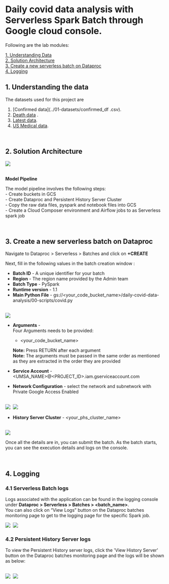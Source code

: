 # Daily covid data analysis with Serverless Spark Batch through Google cloud console.

Following are the lab modules:

[1. Understanding Data](05b-daily-covid-data-analysis-console-execution.md#1-understanding-the-data)<br>
[2. Solution Architecture](05b-daily-covid-data-analysis-console-execution.md#2-solution-architecture)<br>
[3. Create a new serverless batch on Dataproc](05b-daily-covid-data-analysis-console-execution.md#3-create-a-new-serverless-batch-on-dataproc)<br>
[4. Logging](05b-daily-covid-data-analysis-console-execution.md#4-logging)<br>

## 1. Understanding the data

The datasets used for this project are


1. [Confirmed data](../01-datasets/confirmed_df .csv). <br>
2. [Death data](../01-datasets/death_df.csv) . <br>
3. [Latest data](../01-datasets/latest_data.csv). <br>
4. [US Medical data](../01-datasets/us_medical_data.csv). <br>


<br>

## 2. Solution Architecture

<kbd>
<img src=../images/Flow_of_Resources.jpeg />
</kbd>

<br>
<br>

**Model Pipeline**

The model pipeline involves the following steps: <br>
	- Create buckets in GCS <br>
	- Create Dataproc and Persistent History Server Cluster <br>
	- Copy the raw data files, pyspark and notebook files into GCS <br>
	- Create a Cloud Composer environment and Airflow jobs to as Serverless spark job <br>

<br>

## 3. Create a new serverless batch on Dataproc


Navigate to Dataproc > Serverless > Batches and click on **+CREATE**

Next, fill in the following values in the batch creation window :

- **Batch ID**   - A unique identifier for your batch
- **Region**     - The region name provided by the Admin team
- **Batch Type**    - PySpark
- **Runtime version** - 1.1
- **Main Python File** - gs://<your_code_bucket_name>/daily-covid-data-analysis/00-scripts/covid.py

<br>

<kbd>
<img src=../images/batches_4.JPG />
</kbd>

<br>

- **Arguments** - <br>
  Four Arguments needs to be provided: <br>

    * <your_code_bucket_name>

  **Note:** Press RETURN after each argument <br>
  **Note:** The arguments must be passed in the same order as mentioned as they are extracted in the order they are provided

- **Service Account** - <UMSA_NAME>@<PROJECT_ID>.iam.gserviceaccount.com
- **Network Configuration** - select the network and subnetwork with Private Google Access Enabled

<br>

<kbd>
<img src=../images/batches_4_2_1.JPG />
<img src=../images/batch_4_2.png />
</kbd>

<br>

- **History Server Cluster** - <your_phs_cluster_name>

<br>

<kbd>
<img src=../images/batch_4_3.png />
</kbd>

<br>

Once all the details are in, you can submit the batch. As the batch starts, you can see the execution details and logs on the console.

<br>

## 4. Logging

### 4.1 Serverless Batch logs

Logs associated with the application can be found in the logging console under
**Dataproc > Serverless > Batches > <batch_name>**.
<br> You can also click on “View Logs” button on the Dataproc batches monitoring page to get to the logging page for the specific Spark job.

<kbd>
<img src=../images/image10.png />
</kbd>

<kbd>
<img src=../images/image11.png />
</kbd>

<br>

### 4.2 Persistent History Server logs

To view the Persistent History server logs, click the 'View History Server' button on the Dataproc batches monitoring page and the logs will be shown as below:

<br>

<kbd>
<img src=../images/image12.png />
</kbd>

<kbd>
<img src=../images/image13.png />
</kbd>

<br>
